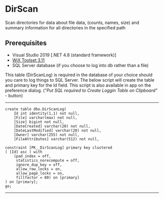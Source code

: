 # DirScan

Scan directories for data about file data, (counts, names, size) and summary information for all directories in the specified path

## Prerequisites

- Visual Studio 2019 [.NET 4.8 (standard framework)]
- [WiX Toolset 3.11](https://wixtoolset.org/releases/)
- SQL Server database (if you choose to log into db rather than a file)

This table (DirScanLog) is required in the database of your choice should you care to log things to
SQL Server. The below script will create the table and primary key for the Id field. This script is
also available in app on the preference dialog. (<i>"Put SQL required to Create Loggin Table on
Clipboard"</i> - button)

---

    create table dbo.DirScanLog(
        Id int identity(1,1) not null,
        [File] varchar(max) not null,
        [Size] bigint not null,
        [DateCreated] varchar(20) not null,
        [DateLastModified] varchar(20) not null,
        [Owner] varchar(255) not null,
        [FileAttributes] varchar(512) not null,

    constraint [PK__DirScanLog] primary key clustered 
    ( [Id] asc ) with 
        (pad_index = off, 
         statistics_norecompute = off, 
         ignore_dup_key = off, 
         allow_row_locks = on, 
         allow_page_locks = on, 
         fillfactor = 80) on [primary]
    ) on [primary];
    go;

---
